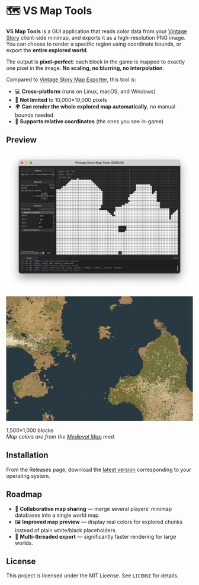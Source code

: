 # 🗺️ VS Map Tools

**VS Map Tools** is a GUI application that reads color data from your [Vintage Story](https://www.vintagestory.at/) client-side minimap, and exports it as a high-resolution PNG image. You can choose to render a specific region using coordinate bounds, or export the **entire explored world**.

The output is **pixel-perfect**: each block in the game is mapped to exactly one pixel in the image. **No scaling, no blurring, no interpolation**.

Compared to [Vintage Story Map Exporter](https://mods.vintagestory.at/vsdbtopng), this tool is:

- 💻 **Cross-platform** (runs on Linux, macOS, and Windows)
- 📏 **Not limited** to 10,000×10,000 pixels
- 🌍 **Can render the whole explored map automatically**, no manual bounds needed
- 🧭 **Supports relative coordinates** (the ones you see in-game)

## Preview

<p align="center"><img src="etc/readme_preview.png" alt="Preview of the software UI"/></p>

<p align="center"><img src="etc/readme_map.png" alt="Preview of exported map"/></p>

1,500×1,000 blocks  
_Map colors are from the [Medieval Map](https://mods.vintagestory.at/marximusmedievalmap) mod._

## Installation

From the Releases page, download the [latest version](https://github.com/elliotfontaine/vsmaptools/releases) corresponding to your operating system.

## Roadmap

- 👥 **Collaborative map sharing** — merge several players’ minimap databases into a single world map.
- 🖼️ **Improved map preview** — display real colors for explored chunks instead of plain white/black placeholders.
- 🚀 **Multi-threaded export** — significantly faster rendering for large worlds.

## License

This project is licensed under the MIT License. See `LICENSE` for details.
